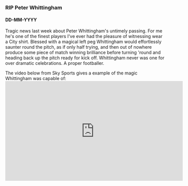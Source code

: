 ###  RIP Peter Whittingham
#### DD-MM-YYYY

<intro>
Tragic news last week about Peter Whittingham's untimely passing. For me he's one of the finest players I've ever had the pleasure of witnessing wear a City shirt. Blessed with a magical left peg Whittingham would effortlessly saunter round the pitch, as if only half trying, and then out of nowhere produce some piece of match winning brilliance before turning 'round and heading back up the pitch ready for kick off. Whittingham never was one for over dramatic celebrations. A proper footballer. 
</intro>

<p>
The video below from Sky Sports gives a example of the magic Whittingham was capable of:

<iframe width="560" height="315" src="https://www.youtube.com/embed/bN_zmKMeV4M" frameborder="0" allow="accelerometer; autoplay; encrypted-media; gyroscope; picture-in-picture" allowfullscreen></iframe>
</p>